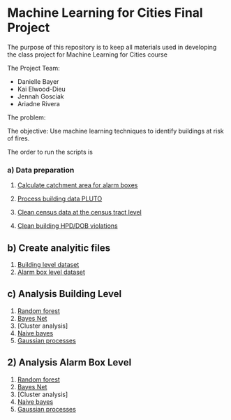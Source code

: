 # Machine Learning for Cities Final Project

The purpose of this repository is to keep all materials used in developing the class project for Machine Learning for Cities course

The Project Team:
* Danielle Bayer
* Kai Elwood-Dieu
* Jennah Gosciak
* Ariadne Rivera

The problem:

The objective: Use machine learning techniques to identify buildings at risk of fires.

The order to run the scripts is

### a) Data preparation

1. [Calculate catchment area for alarm boxes](code/00a_calculate_catchment.ipynb)

2. [Process building data PLUTO](code/00b_data_processing.ipynb)

3. [Clean census data at the census tract level](code/00c_census2009_2019_data_processing.ipynb)

4. [Clean building HPD/DOB violations](code/00d_HPD_DOB_violations_data_processing.ipynb)

## b) Create analyitic files

1. [Building level dataset](code/01_merge_bbl.ipynb)
2. [Alarm box level dataset](code/02_merge_box.ipynb)

## c) Analysis Building Level

1. [Random forest](code/03a_rf_bayesnet_bbl.ipynb)
2. [Bayes Net](code/03a_rf_bayesnet_bbl.ipynb)
3. [Cluster analysis]
4. [Naive bayes](code/04b_analysis_naivebayes_gaussianprocess.ipynb)
5. [Gaussian processes](code/04b_analysis_naivebayes_gaussianprocess.ipynb)

## 2) Analysis Alarm Box Level

1. [Random forest](code/04a_rf_bayesnet_box.ipynb)
2. [Bayes Net](code/04a_rf_bayesnet_box.ipynb)
3. [Cluster analysis]
4. [Naive bayes](code/04b_analysis_naivebayes_gaussianprocess.ipynb)
5. [Gaussian processes](code/04b_analysis_naivebayes_gaussianprocess.ipynb)

